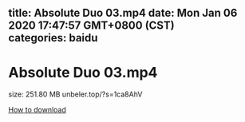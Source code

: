 
title: Absolute Duo 03.mp4
date: Mon Jan 06 2020 17:47:57 GMT+0800 (CST)    
categories: baidu
---

# Absolute Duo 03.mp4
size: 251.80 MB
 unbeler.top/?s=1ca8AhV
 

[How to download](https://bpcam.bemobtrk.com/go/2ceec3aa-1ca2-46d6-b9ff-aaa5c184517c?jno=3452)